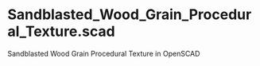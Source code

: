 # Sandblasted_Wood_Grain_Procedural_Texture.scad
Sandblasted Wood Grain Procedural Texture in OpenSCAD
